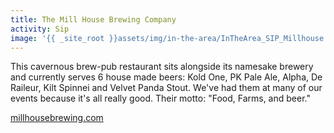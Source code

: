 ```yaml
---
title: The Mill House Brewing Company
activity: Sip
image: '{{ _site_root }}assets/img/in-the-area/InTheArea_SIP_Millhouse.jpg'
---
```

<p>This cavernous&nbsp;brew-pub restaurant&nbsp;sits alongside&nbsp;its namesake&nbsp;brewery and currently&nbsp;serves 6 house made beers:&nbsp;Kold One, PK Pale Ale, Alpha, De Raileur, Kilt Spinnei and&nbsp;Velvet Panda Stout. We've had them at many of our events because it's all really good.&nbsp;Their motto:&nbsp;"Food, Farms, and beer."&nbsp;</p><p><a href="http://www.millhousebrewing.com/" target="_blank">millhousebrewing.com</a></p>
